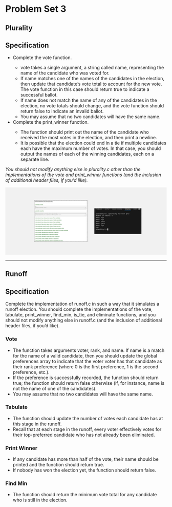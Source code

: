 <h1>Problem Set 3</h1>
<h2>Plurality</h2>
<h2>Specification</h2>

<ul>
<li>Complete the vote function.</li>
<ul>
<li>vote takes a single argument, a string called name, representing the name of the candidate who was voted for.</li>
<li>If name matches one of the names of the candidates in the election, then update that candidate’s vote total to account for the new vote. The vote function in this case should return true to indicate a successful ballot.</li>
<li>If name does not match the name of any of the candidates in the election, no vote totals should change, and the vote function should return false to indicate an invalid ballot.</li>
<li>You may assume that no two candidates will have the same name.</li>
</ul>
<li>Complete the print_winner function.</li>
<ul>
<li>The function should print out the name of the candidate who received the most votes in the election, and then print a newline.</li>
<li>It is possible that the election could end in a tie if multiple candidates each have the maximum number of votes. In that case, you should output the names of each of the winning candidates, each on a separate line.</li>
</ul>  
</ul>
<p><em>You should not modify anything else in plurality.c other than the implementations of the vote and print_winner functions (and the inclusion of additional header files, if you’d like).</em></p>
<img src="assets/1.png">

---

<h2>Runoff</h2>
<h2>Specification</h2>

<p>Complete the implementation of runoff.c in such a way that it simulates a runoff election. You should complete the implementations of the vote, tabulate, print_winner, find_min, is_tie, and eliminate functions, and you should not modify anything else in runoff.c (and the inclusion of additional header files, if you’d like).</p>

<h3>Vote</h3>
<ul>
<li>The function takes arguments voter, rank, and name. If name is a match for the name of a valid candidate, then you should update the global preferences array to indicate that the voter voter has that candidate as their rank preference (where 0 is the first preference, 1 is the second preference, etc.).</li>
<li>If the preference is successfully recorded, the function should return true; the function should return false otherwise (if, for instance, name is not the name of one of the candidates).</li>  
<li>You may assume that no two candidates will have the same name.</li>  

</ul>
<h3>Tabulate</h3>

<ul>
<li>The function should update the number of votes each candidate has at this stage in the runoff.</li>
<li>Recall that at each stage in the runoff, every voter effectively votes for their top-preferred candidate who has not already been eliminated.</li>  
</ul>



</ul>
<h3>Print Winner</h3>

<ul>
<li>If any candidate has more than half of the vote, their name should be printed and the function should return true.</li>
<li>If nobody has won the election yet, the function should return false.</li>  
</ul>




</ul>
<h3>Find Min</h3>

<ul>
<li>The function should return the minimum vote total for any candidate who is still in the election.</li>
</ul>


  



